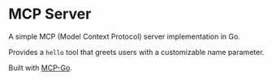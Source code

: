 # MCP Server

A simple MCP (Model Context Protocol) server implementation in Go.

Provides a `hello` tool that greets users with a customizable name parameter.

Built with [MCP-Go](https://github.com/mark3labs/mcp-go).